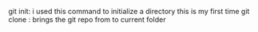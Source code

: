 git init: i used this command to initialize a directory this is my first time 
git clone <url> : brings the git repo from <url> to current folder

